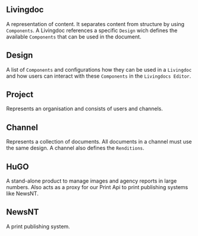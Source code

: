 ## Livingdoc

A representation of content. It separates content from structure by using
`Components`. A Livingdoc references a specific `Design` wich defines the
available `Components` that can be used in the document.

## Design

A list of `Components` and configurations how they can be used
in a `Livingdoc` and how users can interact with these `Components` in the
`Livingdocs Editor`.

## Project

Represents an organisation and consists of users and channels.

## Channel

Represents a collection of documents. All documents in a channel must use
the same design. A channel also defines the `Renditions`.

## HuGO

A stand-alone product to manage images and agency reports in large numbers.
Also acts as a proxy for our Print Api to print publishing systems like NewsNT.

## NewsNT

A print publishing system.
